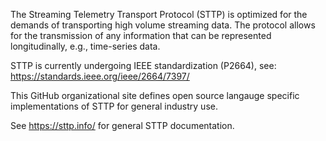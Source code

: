 The Streaming Telemetry Transport Protocol (STTP) is optimized for the demands of transporting high volume streaming data.
The protocol allows for the transmission of any information that can be represented longitudinally, e.g., time-series data.

STTP is currently undergoing IEEE standardization (P2664), see: https://standards.ieee.org/ieee/2664/7397/

This GitHub organizational site defines open source langauge specific implementations of STTP for general industry use.

See https://sttp.info/ for general STTP documentation.
